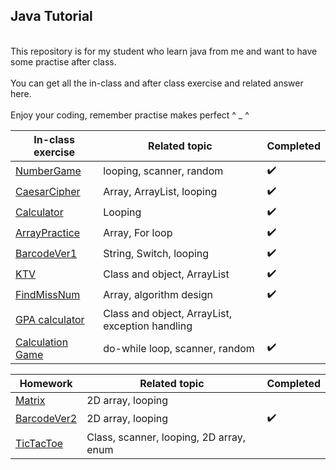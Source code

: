 ## Java Tutorial ##
<br>This repository is for my student who learn java from me and want to have some practise after class.</br>
<br>You can get all the in-class and after class exercise and related answer here.</br>
<br>Enjoy your coding, remember practise makes perfect ^ _ ^</br>

|In-class exercise|Related topic|Completed|
|---|---|---|
|[NumberGame](NumberGameAns.java)|looping, scanner, random|:heavy_check_mark:|
|[CaesarCipher](CaesarCipherAns.java)|Array, ArrayList, looping|:heavy_check_mark:|
|[Calculator](CalculatorAns.java)|Looping|:heavy_check_mark:|
|[ArrayPractice](ArrayPracticeAns.java)|Array, For loop|:heavy_check_mark:|
|[BarcodeVer1](BarcodeVer1Ans.java)| String, Switch, looping|:heavy_check_mark:|
|[KTV](ktvAns)|Class and object, ArrayList|:heavy_check_mark:|
|[FindMissNum](FindMissNumAns.java)|Array, algorithm design|:heavy_check_mark:|
|[GPA calculator](gpaAns)| Class and object, ArrayList, exception handling||
|[Calculation Game](CalculationGameAns.java)| do-while loop, scanner, random|:heavy_check_mark:|


|Homework| Related topic |Completed|
|---|---|---|
|[Matrix](Matrix.java)| 2D array, looping| |
|[BarcodeVer2](BarcodeVer2Ans.java)| 2D array, looping|:heavy_check_mark:|
|[TicTacToe](TicTacToe.java)|Class, scanner, looping, 2D array, enum||
